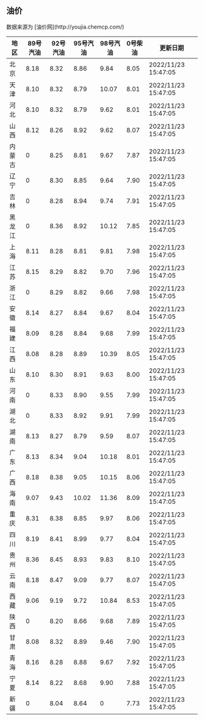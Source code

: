
<!DOCTYPE html>
<html lang="zh-cn">
<head>
<link href="https://cdn.jsdelivr.net/gh/RookieFanzk/link/github.css" rel="stylesheet">
</head>

<body>
<h2>油价</h2>
<p>数据来源为 [油价网](http://youjia.chemcp.com/) </p>
<table>
<thead>
<tr>
<th>地区</th>
<th>89号汽油</th>
<th>92号汽油</th>
<th>95号汽油</th>
<th>98号汽油</th>
<th>0号柴油</th>
<th>更新日期</th>
</tr>
</thead>
<tbody>
<tr>
<td>北京</td>
<td>8.18</td>
<td>8.32</td>
<td>8.86</td>
<td>9.84</td>
<td>8.05</td>
<td>2022/11/23 15:47:05</td>
</tr>
<tr>
<td>天津</td>
<td>8.10</td>
<td>8.32</td>
<td>8.79</td>
<td>10.07</td>
<td>8.01</td>
<td>2022/11/23 15:47:05</td>
</tr>
<tr>
<td>河北</td>
<td>8.10</td>
<td>8.32</td>
<td>8.79</td>
<td>9.62</td>
<td>8.01</td>
<td>2022/11/23 15:47:05</td>
</tr>
<tr>
<td>山西</td>
<td>8.12</td>
<td>8.26</td>
<td>8.92</td>
<td>9.62</td>
<td>8.07</td>
<td>2022/11/23 15:47:05</td>
</tr>
<tr>
<td>内蒙古</td>
<td>0</td>
<td>8.25</td>
<td>8.81</td>
<td>9.67</td>
<td>7.87</td>
<td>2022/11/23 15:47:05</td>
</tr>
<tr>
<td>辽宁</td>
<td>0</td>
<td>8.30</td>
<td>8.85</td>
<td>9.64</td>
<td>7.90</td>
<td>2022/11/23 15:47:05</td>
</tr>
<tr>
<td>吉林</td>
<td>0</td>
<td>8.28</td>
<td>8.94</td>
<td>9.74</td>
<td>7.91</td>
<td>2022/11/23 15:47:05</td>
</tr>
<tr>
<td>黑龙江</td>
<td>0</td>
<td>8.36</td>
<td>8.92</td>
<td>10.12</td>
<td>7.85</td>
<td>2022/11/23 15:47:05</td>
</tr>
<tr>
<td>上海</td>
<td>8.11</td>
<td>8.28</td>
<td>8.81</td>
<td>9.81</td>
<td>7.98</td>
<td>2022/11/23 15:47:05</td>
</tr>
<tr>
<td>江苏</td>
<td>8.15</td>
<td>8.29</td>
<td>8.82</td>
<td>9.70</td>
<td>7.96</td>
<td>2022/11/23 15:47:05</td>
</tr>
<tr>
<td>浙江</td>
<td>0</td>
<td>8.29</td>
<td>8.82</td>
<td>9.66</td>
<td>7.98</td>
<td>2022/11/23 15:47:05</td>
</tr>
<tr>
<td>安徽</td>
<td>8.14</td>
<td>8.27</td>
<td>8.84</td>
<td>9.67</td>
<td>8.04</td>
<td>2022/11/23 15:47:05</td>
</tr>
<tr>
<td>福建</td>
<td>8.09</td>
<td>8.28</td>
<td>8.84</td>
<td>9.68</td>
<td>7.99</td>
<td>2022/11/23 15:47:05</td>
</tr>
<tr>
<td>江西</td>
<td>8.08</td>
<td>8.28</td>
<td>8.89</td>
<td>10.39</td>
<td>8.05</td>
<td>2022/11/23 15:47:05</td>
</tr>
<tr>
<td>山东</td>
<td>8.10</td>
<td>8.30</td>
<td>8.91</td>
<td>9.63</td>
<td>8.00</td>
<td>2022/11/23 15:47:05</td>
</tr>
<tr>
<td>河南</td>
<td>0</td>
<td>8.33</td>
<td>8.90</td>
<td>9.55</td>
<td>7.99</td>
<td>2022/11/23 15:47:05</td>
</tr>
<tr>
<td>湖北</td>
<td>0</td>
<td>8.33</td>
<td>8.92</td>
<td>9.91</td>
<td>7.99</td>
<td>2022/11/23 15:47:05</td>
</tr>
<tr>
<td>湖南</td>
<td>8.13</td>
<td>8.27</td>
<td>8.79</td>
<td>9.59</td>
<td>8.07</td>
<td>2022/11/23 15:47:05</td>
</tr>
<tr>
<td>广东</td>
<td>8.13</td>
<td>8.34</td>
<td>9.04</td>
<td>10.18</td>
<td>8.01</td>
<td>2022/11/23 15:47:05</td>
</tr>
<tr>
<td>广西</td>
<td>8.18</td>
<td>8.38</td>
<td>9.05</td>
<td>10.15</td>
<td>8.06</td>
<td>2022/11/23 15:47:05</td>
</tr>
<tr>
<td>海南</td>
<td>9.07</td>
<td>9.43</td>
<td>10.02</td>
<td>11.36</td>
<td>8.09</td>
<td>2022/11/23 15:47:05</td>
</tr>
<tr>
<td>重庆</td>
<td>8.31</td>
<td>8.38</td>
<td>8.85</td>
<td>9.97</td>
<td>8.06</td>
<td>2022/11/23 15:47:05</td>
</tr>
<tr>
<td>四川</td>
<td>8.19</td>
<td>8.41</td>
<td>8.99</td>
<td>9.77</td>
<td>8.04</td>
<td>2022/11/23 15:47:05</td>
</tr>
<tr>
<td>贵州</td>
<td>8.36</td>
<td>8.45</td>
<td>8.93</td>
<td>9.83</td>
<td>8.10</td>
<td>2022/11/23 15:47:05</td>
</tr>
<tr>
<td>云南</td>
<td>8.18</td>
<td>8.47</td>
<td>9.09</td>
<td>9.77</td>
<td>8.07</td>
<td>2022/11/23 15:47:05</td>
</tr>
<tr>
<td>西藏</td>
<td>9.06</td>
<td>9.19</td>
<td>9.72</td>
<td>10.84</td>
<td>8.53</td>
<td>2022/11/23 15:47:05</td>
</tr>
<tr>
<td>陕西</td>
<td>0</td>
<td>8.20</td>
<td>8.66</td>
<td>9.68</td>
<td>7.89</td>
<td>2022/11/23 15:47:05</td>
</tr>
<tr>
<td>甘肃</td>
<td>8.08</td>
<td>8.32</td>
<td>8.89</td>
<td>9.46</td>
<td>7.90</td>
<td>2022/11/23 15:47:05</td>
</tr>
<tr>
<td>青海</td>
<td>8.16</td>
<td>8.28</td>
<td>8.88</td>
<td>9.67</td>
<td>7.92</td>
<td>2022/11/23 15:47:05</td>
</tr>
<tr>
<td>宁夏</td>
<td>8.14</td>
<td>8.22</td>
<td>8.68</td>
<td>9.90</td>
<td>7.88</td>
<td>2022/11/23 15:47:05</td>
</tr>
<tr>
<td>新疆</td>
<td>0</td>
<td>8.04</td>
<td>8.64</td>
<td>0</td>
<td>7.73</td>
<td>2022/11/23 15:47:05</td>
</tr>
</tbody>
</table>
</body>
</html>
